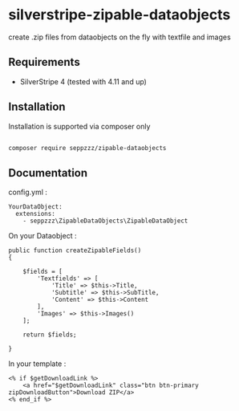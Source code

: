 # silverstripe-zipable-dataobjects
create .zip files from dataobjects on the fly with textfile and images


## Requirements

- SilverStripe 4 (tested with 4.11 and up)

## Installation

Installation is supported via composer only

```sh

composer require seppzzz/zipable-dataobjects

```

## Documentation


config.yml :

```
YourDataObject:
  extensions:
    - seppzzz\ZipableDataObjects\ZipableDataObject
```



On your Dataobject :

```
public function createZipableFields()
{
		
	$fields = [
		'Textfields' => [
			'Title' => $this->Title,
			'Subtitle' => $this->SubTitle,
			'Content' => $this->Content
		],
		'Images' => $this->Images()
	];
		
	return $fields;
		
}

```



In your template :

```
<% if $getDownloadLink %>			
	<a href="$getDownloadLink" class="btn btn-primary zipDownloadButton">Download ZIP</a>
<% end_if %>
```
